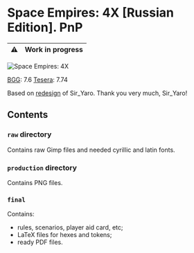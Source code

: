 # Space Empires: 4X [Russian Edition]. PnP

| :warning: | Work in progress |
| -----     | -----            |

![Space Empires: 4X](https://cf.geekdo-images.com/vTjwJ2b4t_1_2p_e3Q0mlB1Qdpc=/fit-in/246x300/pic953180.jpg)

[BGG](https://boardgamegeek.com/boardgame/84419/space-empires-4x): 7.6
[Tesera](https://tesera.ru/game/Space-Empires-4X/): 7.74

Based on [redesign](https://www.gry-planszowe.pl/forum/viewtopic.php?t=44245) of
Sir_Yaro. Thank you very much, Sir_Yaro!

## Contents

### `raw` directory

Contains raw Gimp files and needed cyrillic and latin fonts.

### `production` directory

Contains PNG files.

### `final`

Contains:

- rules, scenarios, player aid card, etc;
- LaTeX files for hexes and tokens;
- ready PDF files.

